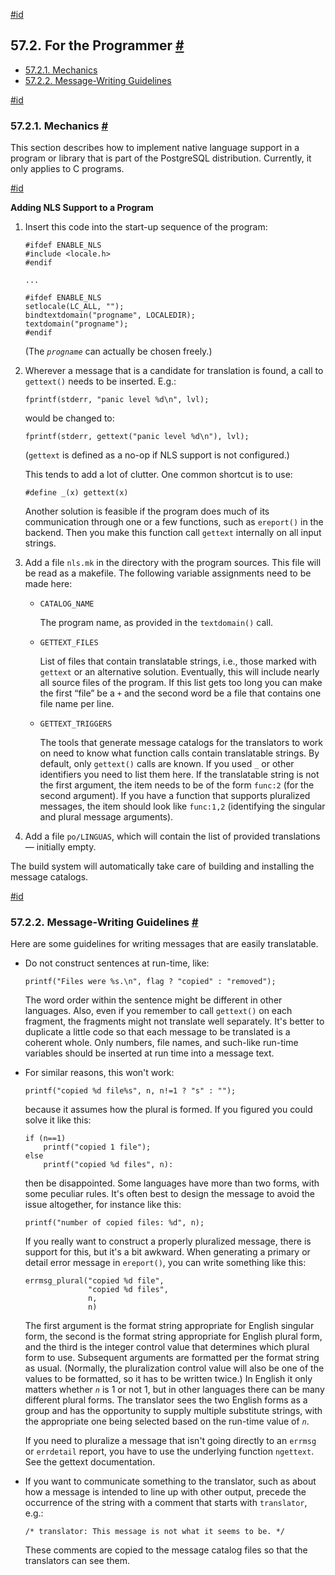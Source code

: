 [#id](#NLS-PROGRAMMER)

## 57.2. For the Programmer [#](#NLS-PROGRAMMER)

  * [57.2.1. Mechanics](nls-programmer#NLS-MECHANICS)
  * [57.2.2. Message-Writing Guidelines](nls-programmer#NLS-GUIDELINES)

[#id](#NLS-MECHANICS)

### 57.2.1. Mechanics [#](#NLS-MECHANICS)

This section describes how to implement native language support in a program or library that is part of the PostgreSQL distribution. Currently, it only applies to C programs.

[#id](#id-1.10.8.3.2.3)

**Adding NLS Support to a Program**

1. Insert this code into the start-up sequence of the program:

   ```
   #ifdef ENABLE_NLS
   #include <locale.h>
   #endif

   ...

   #ifdef ENABLE_NLS
   setlocale(LC_ALL, "");
   bindtextdomain("progname", LOCALEDIR);
   textdomain("progname");
   #endif
   ```

   (The *`progname`* can actually be chosen freely.)

2. Wherever a message that is a candidate for translation is found, a call to `gettext()` needs to be inserted. E.g.:

   ```
   fprintf(stderr, "panic level %d\n", lvl);
   ```

   would be changed to:

   ```
   fprintf(stderr, gettext("panic level %d\n"), lvl);
   ```

   (`gettext` is defined as a no-op if NLS support is not configured.)

   This tends to add a lot of clutter. One common shortcut is to use:

   ```
   #define _(x) gettext(x)
   ```

   Another solution is feasible if the program does much of its communication through one or a few functions, such as `ereport()` in the backend. Then you make this function call `gettext` internally on all input strings.

3. Add a file `nls.mk` in the directory with the program sources. This file will be read as a makefile. The following variable assignments need to be made here:

   * `CATALOG_NAME`

     The program name, as provided in the `textdomain()` call.

   * `GETTEXT_FILES`

     List of files that contain translatable strings, i.e., those marked with `gettext` or an alternative solution. Eventually, this will include nearly all source files of the program. If this list gets too long you can make the first “file” be a `+` and the second word be a file that contains one file name per line.

   * `GETTEXT_TRIGGERS`

     The tools that generate message catalogs for the translators to work on need to know what function calls contain translatable strings. By default, only `gettext()` calls are known. If you used `_` or other identifiers you need to list them here. If the translatable string is not the first argument, the item needs to be of the form `func:2` (for the second argument). If you have a function that supports pluralized messages, the item should look like `func:1,2` (identifying the singular and plural message arguments).

4. Add a file `po/LINGUAS`, which will contain the list of provided translations — initially empty.

The build system will automatically take care of building and installing the message catalogs.

[#id](#NLS-GUIDELINES)

### 57.2.2. Message-Writing Guidelines [#](#NLS-GUIDELINES)

Here are some guidelines for writing messages that are easily translatable.

* Do not construct sentences at run-time, like:

  ```
  printf("Files were %s.\n", flag ? "copied" : "removed");
  ```

  The word order within the sentence might be different in other languages. Also, even if you remember to call `gettext()` on each fragment, the fragments might not translate well separately. It's better to duplicate a little code so that each message to be translated is a coherent whole. Only numbers, file names, and such-like run-time variables should be inserted at run time into a message text.

* For similar reasons, this won't work:

  ```
  printf("copied %d file%s", n, n!=1 ? "s" : "");
  ```

  because it assumes how the plural is formed. If you figured you could solve it like this:

  ```
  if (n==1)
      printf("copied 1 file");
  else
      printf("copied %d files", n):
  ```

  then be disappointed. Some languages have more than two forms, with some peculiar rules. It's often best to design the message to avoid the issue altogether, for instance like this:

  ```
  printf("number of copied files: %d", n);
  ```

  If you really want to construct a properly pluralized message, there is support for this, but it's a bit awkward. When generating a primary or detail error message in `ereport()`, you can write something like this:

  ```
  errmsg_plural("copied %d file",
                "copied %d files",
                n,
                n)
  ```

  The first argument is the format string appropriate for English singular form, the second is the format string appropriate for English plural form, and the third is the integer control value that determines which plural form to use. Subsequent arguments are formatted per the format string as usual. (Normally, the pluralization control value will also be one of the values to be formatted, so it has to be written twice.) In English it only matters whether *`n`* is 1 or not 1, but in other languages there can be many different plural forms. The translator sees the two English forms as a group and has the opportunity to supply multiple substitute strings, with the appropriate one being selected based on the run-time value of *`n`*.

  If you need to pluralize a message that isn't going directly to an `errmsg` or `errdetail` report, you have to use the underlying function `ngettext`. See the gettext documentation.

* If you want to communicate something to the translator, such as about how a message is intended to line up with other output, precede the occurrence of the string with a comment that starts with `translator`, e.g.:

  ```
  /* translator: This message is not what it seems to be. */
  ```

  These comments are copied to the message catalog files so that the translators can see them.